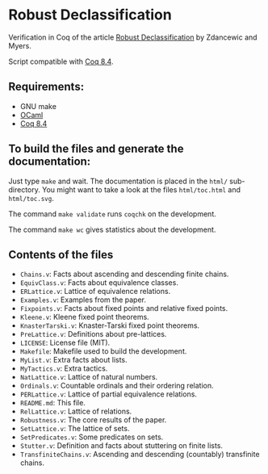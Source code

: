 Robust Declassification
=======================

Verification in Coq of the article
[Robust Declassification](http://www.cis.upenn.edu/~stevez/papers/ZM01b.pdf)
by Zdancewic and Myers.

Script compatible with [Coq 8.4](http://coq.inria.fr).

Requirements:
-------------

* GNU make
* [OCaml](http://caml.inria.fr)
* [Coq 8.4](http://coq.inria.fr)

To build the files and generate the documentation:
--------------------------------------------------

Just type `make` and wait.
The documentation is placed in the `html/` sub-directory.
You might want to take a look at the files `html/toc.html` and `html/toc.svg`.

The command `make validate` runs `coqchk` on the development.

The command `make wc` gives statistics about the development.

Contents of the files
---------------------

* `Chains.v`: Facts about ascending and descending finite chains.
* `EquivClass.v`: Facts about equivalence classes.
* `ERLattice.v`: Lattice of equivalence relations.
* `Examples.v`: Examples from the paper.
* `Fixpoints.v`: Facts about fixed points and relative fixed points.
* `Kleene.v`: Kleene fixed point theorems.
* `KnasterTarski.v`: Knaster-Tarski fixed point theorems.
* `PreLattice.v`: Definitions about pre-lattices.
* `LICENSE`: License file (MIT).
* `Makefile`: Makefile used to build the development.
* `MyList.v`: Extra facts about lists.
* `MyTactics.v`: Extra tactics.
* `NatLattice.v`: Lattice of natural numbers.
* `Ordinals.v`: Countable ordinals and their ordering relation.
* `PERLattice.v`: Lattice of partial equivalence relations.
* `README.md`: This file.
* `RelLattice.v`: Lattice of relations.
* `Robustness.v`: The core results of the paper.
* `SetLattice.v`: The lattice of sets.
* `SetPredicates.v`: Some predicates on sets.
* `Stutter.v`: Definition and facts about stuttering on finite lists.
* `TransfiniteChains.v`: Ascending and descending (countably) transfinite chains.
